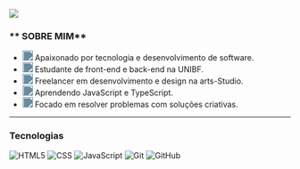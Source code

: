 ![](https://komarev.com/ghpvc/?username=Vzdevelopers&color=006bed)

### ** SOBRE MIM**

- <img src="https://media.discordapp.net/attachments/1068277501530493008/1373030152250064968/monitor-duotone.png?ex=6828ed79&is=68279bf9&hm=2c73ffb1d316e39420a912dc71d4ab8f5c6032fbb7a1f4ed4a9f4bada9d0e5eb&=&format=webp&quality=lossless&width=69&height=69" width="18" style="filter: invert(50%) sepia(20%) saturate(500%) hue-rotate(160deg);" /> Apaixonado por tecnologia e desenvolvimento de software.  
- <img src="https://media.discordapp.net/attachments/1068277501530493008/1373029980468154481/backpack-duotone.png?ex=6828ed51&is=68279bd1&hm=f5ad6ebf8c068a312c2236ec7920521a3493eec7b5eee9f977d38b561f5a161d&=&format=webp&quality=lossless&width=69&height=69" width="18" style="filter: invert(50%) sepia(20%) saturate(500%) hue-rotate(160deg);" /> Estudante de front-end e back-end na UNIBF.  
- <img src="https://media.discordapp.net/attachments/1068277501530493008/1373030451794677922/medal-duotone.png?ex=6828edc1&is=68279c41&hm=7ec0a18514a49ffe12d10355ed06b91cdc6a64a468584b5082ba9c96b5cda306&=&format=webp&quality=lossless&width=69&height=69" width="18" style="filter: invert(50%) sepia(20%) saturate(500%) hue-rotate(160deg);" /> Freelancer em desenvolvimento e design na arts-Studio.  
- <img src="https://media.discordapp.net/attachments/1068277501530493008/1373029838318735453/brain-duotone.png?ex=6828ed2f&is=68279baf&hm=7bf1a10e85b4d7bc15a1e53d74f6797d104db1668174bfef2002e16a5f8e1863&=&format=webp&quality=lossless&width=69&height=69" width="18" style="filter: invert(50%) sepia(20%) saturate(500%) hue-rotate(160deg);" /> Aprendendo JavaScript e TypeScript.  
- <img src="https://media.discordapp.net/attachments/1068277501530493008/1373029735730380991/warning-octagon-duotone.png?ex=6828ed16&is=68279b96&hm=b40ddc55463cc621298ff86f695026d8e9cb8ee86d2dcb811bcbf7055c1e425c&=&format=webp&quality=lossless&width=69&height=69" width="18" style="filter: invert(50%) sepia(20%) saturate(500%) hue-rotate(160deg);" /> Focado em resolver problemas com soluções criativas.

---

### Tecnologias

![HTML5](https://img.shields.io/badge/-HTML5-333333?style=flat&logo=HTML5)
![CSS](https://img.shields.io/badge/-CSS-333333?style=flat&logo=CSS3&logoColor=1572B6)
![JavaScript](https://img.shields.io/badge/-JavaScript-333333?style=flat&logo=javascript)
![Git](https://img.shields.io/badge/-Git-333333?style=flat&logo=git)
![GitHub](https://img.shields.io/badge/-GitHub-333333?style=flat&logo=github)

